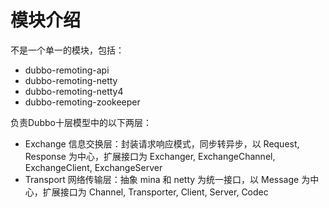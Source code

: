 # 模块介绍
不是一个单一的模块，包括：
- dubbo-remoting-api
- dubbo-remoting-netty
- dubbo-remoting-netty4
- dubbo-remoting-zookeeper


负责Dubbo十层模型中的以下两层：
* Exchange 信息交换层：封装请求响应模式，同步转异步，以 Request, Response 为中心，扩展接口为 Exchanger, ExchangeChannel, ExchangeClient, ExchangeServer
* Transport 网络传输层：抽象 mina 和 netty 为统一接口，以 Message 为中心，扩展接口为 Channel, Transporter, Client, Server, Codec